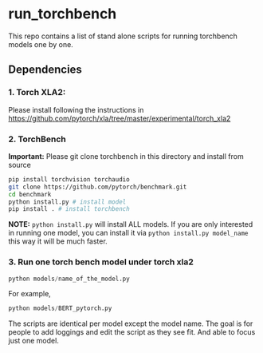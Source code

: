 # run_torchbench

This repo contains a list of stand alone scripts for running torchbench models one by one.

## Dependencies

### 1. Torch XLA2:

Please install following the instructions in 
https://github.com/pytorch/xla/tree/master/experimental/torch_xla2

### 2. TorchBench

**Important:** Please git clone torchbench in this directory and install from source

```bash
pip install torchvision torchaudio
git clone https://github.com/pytorch/benchmark.git
cd benchmark
python install.py # install model
pip install . # install torchbench
```

**NOTE:** `python install.py` will install ALL models. If you are only 
interested in running one model, you can install it via `python install.py model_name`
this way it will be much faster.

### 3. Run one torch bench model under torch xla2

```python
python models/name_of_the_model.py
```


For example,
```python
python models/BERT_pytorch.py
```

The scripts are identical per model except the model name.
The goal is for people to add loggings and edit the script as they see fit.
And able to focus just one model.


